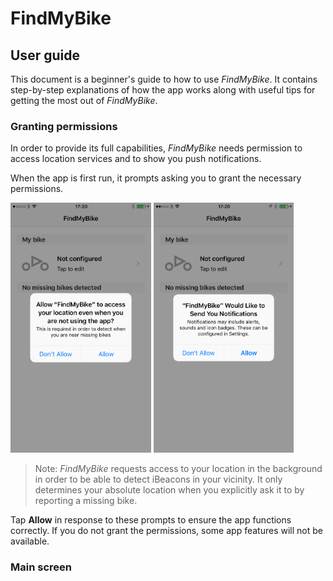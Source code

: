 # FindMyBike

## User guide

This document is a beginner's guide to how to use *FindMyBike*. It contains step-by-step explanations of how the app works along with useful tips for getting the most out of *FindMyBike*.

### Granting permissions

In order to provide its full capabilities, *FindMyBike* needs permission to access location services and to show you push notifications.

When the app is first run, it prompts asking you to grant the necessary permissions.

<img src="images/full/01.png" height="400">
<img src="images/full/02.png" height="400">

> Note: _FindMyBike_ requests access to your location in the background in order to be able to detect iBeacons in your vicinity. It only determines your absolute location when you explicitly ask it to by reporting a missing bike.

Tap **Allow** in response to these prompts to ensure the app functions correctly. If you do not grant the permissions, some app features will not be available.

### Main screen
